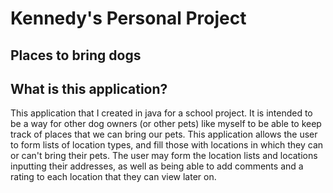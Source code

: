 # Kennedy's Personal Project
## Places to bring dogs

## What is this application?
This application that I created in java for a school project. It is intended to be a way for other dog owners (or other pets) like myself to be able to keep track 
of places that we can bring our pets. This application allows the user to form lists of location types, and fill those 
with locations in which they can or can't bring their pets. The user may form the location lists and locations inputting 
their addresses, as well as being able to add comments and a rating to each location that they can view later on. 


